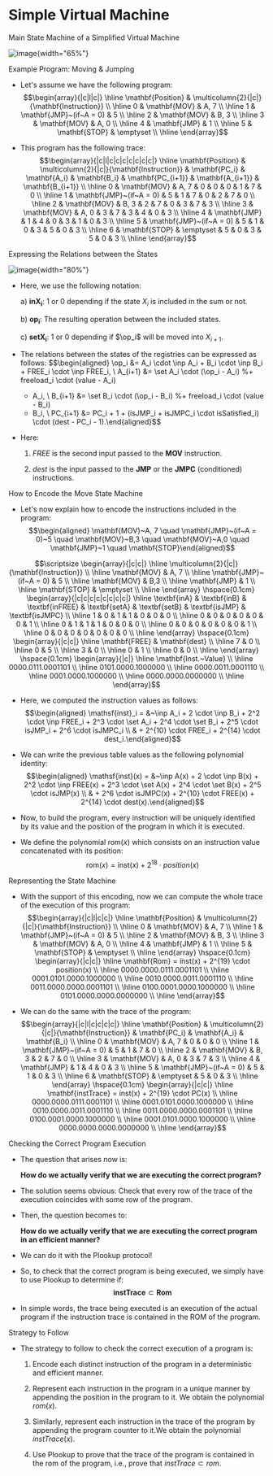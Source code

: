 Simple Virtual Machine
======================

Main State Machine of a Simplified Virtual Machine

![image](\zkevmdir/architecture/figures/main-state-machine-simplified-overview){width="65%"}

Example Program: Moving & Jumping

-   Let's assume we have the following program: $$\begin{array}{|c|l|c|}
    \hline
    \mathbf{Position} & \multicolumn{2}{|c|}{\mathbf{Instruction}} \\ \hline
    0 & \mathbf{MOV} & A, 7 \\ \hline
    1 & \mathbf{JMP}~(if~A = 0) & 5 \\ \hline
    2 & \mathbf{MOV} & B, 3 \\ \hline
    3 & \mathbf{MOV} & A, 0 \\ \hline
    4 & \mathbf{JMP} & 1 \\ \hline
    5 & \mathbf{STOP} & \emptyset \\ \hline
    \end{array}$$

-   This program has the following trace:
    $$\begin{array}{|c|l|c|c|c|c|c|c|c|}
    \hline
    \mathbf{Position} & \multicolumn{2}{|c|}{\mathbf{Instruction}} & \mathbf{PC_i} & \mathbf{A_i} & \mathbf{B_i} & \mathbf{PC_{i+1}} & \mathbf{A_{i+1}} & \mathbf{B_{i+1}} \\ \hline
    0 & \mathbf{MOV} & A, 7 & 0 & 0 & 0 & 1 & 7 & 0 \\ \hline
    1 & \mathbf{JMP}~(if~A = 0) & 5 & 1 & 7 & 0 & 2 & 7 & 0 \\ \hline
    2 & \mathbf{MOV} & B, 3 & 2 & 7 & 0 & 3 & 7 & 3 \\ \hline
    3 & \mathbf{MOV} & A, 0 & 3 & 7 & 3 & 4 & 0 & 3 \\ \hline
    4 & \mathbf{JMP} & 1 & 4 & 0 & 3 & 1 & 0 & 3 \\ \hline
    5 & \mathbf{JMP}~(if~A = 0) & 5 & 1 & 0 & 3 & 5 & 0 & 3 \\ \hline
    6 & \mathbf{STOP} & \emptyset & 5 & 0 & 3 & 5 & 0 & 3 \\ \hline
    \end{array}$$

Expressing the Relations between the States

![image](\zkevmdir/architecture/figures/main-state-machine-2registres){width="80%"}

-   Here, we use the following notation:

    a)  $\mathbf{inX_i}$: $1$ or $0$ depending if the state $X_i$ is
        included in the sum or not.

    b)  $\mathbf{op_i}$: The resulting operation between the included
        states.

    c)  $\mathbf{setX_i}$: $1$ or $0$ depending if $\op_i$ will be moved
        into $X_{i+1}$.

-   The relations between the states of the registries can be expressed
    as follows: $$\begin{aligned}
    \op_i &= A_i \cdot \inp A_i + B_i \cdot \inp B_i + FREE_i \cdot \inp FREE_i, \\
    A_{i+1} &= \set A_i \cdot (\op_i - A_i) %+ freeload_i \cdot (value - A_i) 
    + A_i, \\
    B_{i+1} &= \set B_i \cdot (\op_i - B_i) %+ freeload_i \cdot (value - B_i) 
    + B_i, \\
    PC_{i+1} &= PC_i + 1 + (isJMP_i + isJMPC_i \cdot isSatisfied_i) \cdot (dest - PC_i - 1).\end{aligned}$$

-   Here:

    1.  $FREE$ is the second input passed to the **MOV** instruction.

    2.  $dest$ is the input passed to the **JMP** or the **JMPC**
        (conditioned) instructions.

How to Encode the Move State Machine

-   Let's now explain how to encode the instructions included in the
    program: $$\begin{aligned}
    \mathbf{MOV}~A, 7 \quad \mathbf{JMP}~(if~A = 0)~5 \quad \mathbf{MOV}~B,3 \quad \mathbf{MOV}~A,0 \quad \mathbf{JMP}~1 \quad \mathbf{STOP}\end{aligned}$$

$$\scriptsize
\begin{array}{|c|c|}
\hline
\multicolumn{2}{|c|}{\mathbf{Instruction}} \\ \hline
\mathbf{MOV} & A, 7 \\ \hline
\mathbf{JMP}~(if~A = 0) & 5 \\ \hline
\mathbf{MOV} & B,3 \\ \hline
\mathbf{JMP} & 1 \\ \hline
\mathbf{STOP} & \emptyset \\ \hline
\end{array}
\hspace{0.1cm}
\begin{array}{|c|c|c|c|c|c|c|c|}
\hline
\textbf{inA} & \textbf{inB} & \textbf{inFREE} & \textbf{setA} & \textbf{setB} & \textbf{isJMP} & \textbf{isJMPC} \\ \hline
1 & 0 & 1 & 1 & 0 & 0 & 0 \\ \hline
0 & 0 & 0 & 0 & 0 & 0 & 1 \\ \hline
0 & 1 & 1 & 1 & 0 & 0 & 0 \\ \hline
0 & 0 & 0 & 0 & 0 & 0 & 1  \\ \hline
0 & 0 & 0 & 0 & 0 & 0 & 0 \\ \hline
\end{array}
\hspace{0.1cm}
\begin{array}{|c|c|}
\hline
\mathbf{FREE} & \mathbf{dest} \\ \hline
7 & 0 \\ \hline
0 & 5 \\ \hline
3 & 0 \\ \hline
0 & 1 \\ \hline
0 & 0 \\ \hline
\end{array}
\hspace{0.1cm}
\begin{array}{|c|}
\hline
\mathbf{Inst.~Value} \\ \hline
0000.0111.0001101 \\ \hline
0101.0000.1000000 \\ \hline
0000.0011.0001110 \\ \hline
0001.0000.1000000 \\ \hline
0000.0000.0000000 \\ \hline
\end{array}$$

-   Here, we computed the instruction values as follows:
    $$\begin{aligned}
    \mathsf{inst}_i = &~\inp A_i + 2 \cdot \inp B_i + 2^2 \cdot \inp FREE_i + 2^3 \cdot \set A_i + 2^4 \cdot \set B_i + 2^5 \cdot isJMP_i + 2^6 \cdot isJMPC_i \\ 
    & + 2^{10} \cdot FREE_i + 2^{14} \cdot dest_i.\end{aligned}$$

-   We can write the previous table values as the following polynomial
    identity: $$\begin{aligned}
    \mathsf{inst}(x) = &~\inp A(x) + 2 \cdot \inp B(x) + 2^2 \cdot \inp FREE(x) + 2^3 \cdot \set A(x) + 2^4 \cdot \set B(x) + 2^5 \cdot isJMP(x) \\
    & + 2^6 \cdot isJMPC(x) + 2^{10} \cdot FREE(x) + 2^{14} \cdot dest(x).\end{aligned}$$

-   Now, to build the program, every instruction will be uniquely
    identified by its value and the position of the program in which it
    is executed.

-   We define the polynomial $\mathsf{rom}(x)$ which consists on an
    instruction value concatenated with its position:
    $$\mathsf{rom}(x) = \mathsf{inst}(x) + 2^{18} \cdot position(x)$$

Representing the State Machine

-   With the support of this encoding, now we can compute the whole
    trace of the execution of this program: $$\begin{array}{|c|l|c|c|}
    \hline
    \mathbf{Position} & \multicolumn{2}{|c|}{\mathbf{Instruction}} \\ \hline
    0 & \mathbf{MOV} & A, 7 \\ \hline
    1 & \mathbf{JMP}~(if~A = 0) & 5 \\ \hline
    2 & \mathbf{MOV} & B, 3 \\ \hline
    3 & \mathbf{MOV} & A, 0 \\ \hline
    4 & \mathbf{JMP} & 1 \\ \hline
    5 & \mathbf{STOP} & \emptyset \\ \hline
    \end{array}
    \hspace{0.1cm}
    \begin{array}{|c|c|}
    \hline
    \mathbf{Rom} = inst(x) + 2^{19} \cdot position(x) \\ \hline
    0000.0000.0111.0001101 \\ \hline
    0001.0101.0000.1000000 \\ \hline
    0010.0000.0011.0001110 \\ \hline
    0011.0000.0000.0001101 \\ \hline
    0100.0001.0000.1000000 \\ \hline
    0101.0000.0000.0000000 \\ \hline
    \end{array}$$

-   We can do the same with the trace of the program:
    $$\begin{array}{|c|l|c|c|c|c|}
    \hline
    \mathbf{Position} & \multicolumn{2}{|c|}{\mathbf{Instruction}} & \mathbf{PC_i} & \mathbf{A_i} & \mathbf{B_i} \\ \hline
    0 & \mathbf{MOV} & A, 7 & 0 & 0 & 0 \\ \hline
    1 & \mathbf{JMP}~(if~A = 0) & 5 & 1 & 7 & 0 \\ \hline
    2 & \mathbf{MOV} & B, 3 & 2 & 7 & 0 \\ \hline
    3 & \mathbf{MOV} & A, 0 & 3 & 7 & 3 \\ \hline
    4 & \mathbf{JMP} & 1 & 4 & 0 & 3 \\ \hline
    5 & \mathbf{JMP}~(if~A = 0) & 5 & 1 & 0 & 3 \\ \hline
    6 & \mathbf{STOP} & \emptyset & 5 & 0 & 3 \\ \hline
    \end{array}
    \hspace{0.1cm}
    \begin{array}{|c|c|}
    \hline
    \mathbf{instTrace} = inst(x) + 2^{19} \cdot PC(x) \\ \hline
    0000.0000.0111.0001101 \\ \hline
    0001.0101.0000.1000000 \\ \hline
    0010.0000.0011.0001110 \\ \hline
    0011.0000.0000.0001101 \\ \hline
    0100.0001.0000.1000000 \\ \hline
    0001.0101.0000.1000000 \\ \hline
    0000.0000.0000.0000000 \\ \hline
    \end{array}$$

Checking the Correct Program Execution

-   The question that arises now is:

    **How do we actually verify that we are executing the correct
    program?**

-   The solution seems obvious: Check that every row of the trace of the
    execution coincides with some row of the program.

-   Then, the question becomes to:

    **How do we actually verify that we are executing the correct
    program\
    in an efficient manner?**

-   We can do it with the Plookup protocol!

-   So, to check that the correct program is being executed, we simply
    have to use Plookup to determine if:
    $$\mathbf{instTrace} \subset \mathbf{Rom}$$

-   In simple words, the trace being executed is an execution of the
    actual program if the instruction trace is contained in the ROM of
    the program.

Strategy to Follow

-   The strategy to follow to check the correct execution of a program
    is:

    1.  Encode each distinct instruction of the program in a
        deterministic and efficient manner.

    2.  Represent each instruction in the program in a unique manner by
        appending the position in the program to it. We obtain the
        polynomial $rom(x)$.

    3.  Similarly, represent each instruction in the trace of the
        program by appending the program counter to it.We obtain the
        polynomial $instTrace(x)$.

    4.  Use Plookup to prove that the trace of the program is contained
        in the rom of the program, i.e., prove that
        $instTrace \subset rom$.
